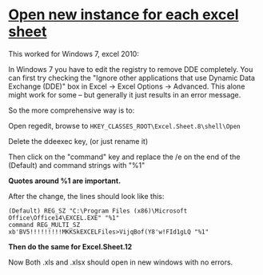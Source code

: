 # [Open new instance for each excel sheet](http://forums.whirlpool.net.au/archive/850718)


This worked for Windows 7, excel 2010:

In Windows 7 you have to edit the registry to remove DDE completely.
You can first try checking the "Ignore other applications that use Dynamic Data Exchange (DDE)" box in Excel -> Excel Options -> Advanced. This alone might work for some – but generally it just results in an error message.

So the more comprehensive way is to:

Open regedit, browse to `HKEY_CLASSES_ROOT\Excel.Sheet.8\shell\Open`

Delete the ddeexec key, (or just rename it)

Then click on the "command" key and replace the /e on the end of the (Default) and command strings with "%1"

 **Quotes around %1 are important.**

After the change, the lines should look like this:

```
(Default) REG_SZ "C:\Program Files (x86)\Microsoft Office\Office14\EXCEL.EXE" "%1"
command REG_MULTI_SZ xb'BV5!!!!!!!!!MKKSkEXCELFiles>VijqBof(Y8'w!FId1gLQ "%1"
```

 **Then do the same for Excel.Sheet.12**

Now Both .xls and .xlsx should open in new windows with no errors.
